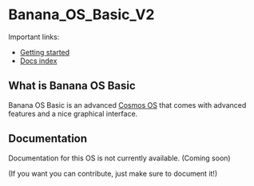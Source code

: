 # Banana_OS_Basic_V2

Important links:
- [Getting started](/getting-started.md)
- [Docs index](/docs/index.md)

## What is Banana OS Basic
Banana OS Basic is an advanced [Cosmos OS](https://gocosmos.org/) that comes with advanced features and a nice graphical interface.

## Documentation
Documentation for this OS is not currently available. (Coming soon)

(If you want you can contribute, just make sure to document it!)
